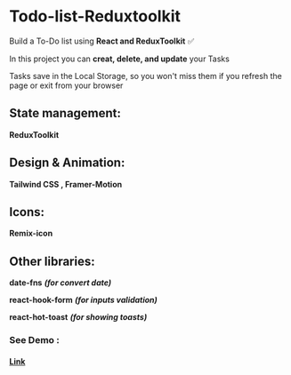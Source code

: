 # Todo-list-Reduxtoolkit
Build a To-Do list using **React and ReduxToolkit** ✅

In this project you can **creat,  delete, and update** your Tasks

Tasks save in the Local Storage, so you won't miss them if you refresh the page or exit from your browser


## State management:
**ReduxToolkit**

## Design & Animation:
**Tailwind CSS , Framer-Motion**

## Icons:
**Remix-icon**

## Other libraries:
**date-fns**  ***(for convert date)***

**react-hook-form** ***(for inputs validation)***

**react-hot-toast** ***(for showing toasts)***


### See Demo :
#### [Link](https://task-list-lyart.vercel.app/)
